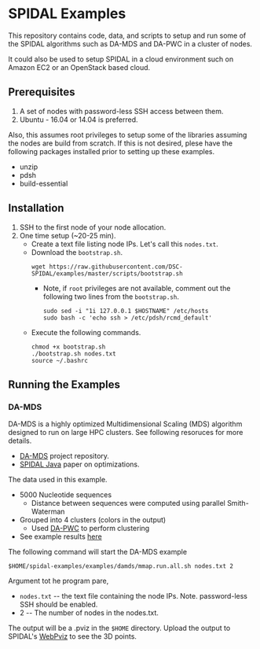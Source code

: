# SPIDAL Examples
This repository contains code, data, and scripts to setup and run some of the SPIDAL algorithms such as DA-MDS and DA-PWC in a cluster of nodes.

It could also be used to setup SPIDAL in a cloud environment such on Amazon EC2 or an OpenStack based cloud.

## Prerequisites
1. A set of nodes with password-less SSH access between them.
2. Ubuntu - 16.04 or 14.04 is preferred.

Also, this assumes root privileges to setup some of the libraries assuming the nodes are build from scratch. If this is not desired, plese have the following packages installed prior to setting up these examples.

* unzip
* pdsh
* build-essential

## Installation
1. SSH to the first node of your node allocation.
2. One time setup (~20-25 min).
    * Create a text file listing node IPs. Let's call this `nodes.txt`.
    * Download the `bootstrap.sh`.
      ```
      wget https://raw.githubusercontent.com/DSC-SPIDAL/examples/master/scripts/bootstrap.sh 
      ```
        * Note, if `root` privileges are not available, comment out the following two lines from the `bootstrap.sh`.
            ```
            sudo sed -i "1i 127.0.0.1 $HOSTNAME" /etc/hosts
            sudo bash -c 'echo ssh > /etc/pdsh/rcmd_default'
            ```
    * Execute the following commands.
      ```
      chmod +x bootstrap.sh
      ./bootstrap.sh nodes.txt
      source ~/.bashrc
      ```
      
## Running the Examples

### DA-MDS
DA-MDS is a highly optimized Multidimensional Scaling (MDS) algorithm designed to run on large HPC clusters. See following resoruces for more details.

* [DA-MDS](https://github.com/DSC-SPIDAL/damds) project repository.
* [SPIDAL Java](https://www.researchgate.net/publication/291695433_SPIDAL_Java_High_Performance_Data_Analytics_with_Java_and_MPI_on_Large_Multicore_HPC_Clusters) paper on optimizations.

The data used in this example.

* 5000 Nucleotide sequences
    * Distance between sequences were computed using parallel Smith-Waterman
* Grouped into 4 clusters (colors in the output)
    * Used [DA-PWC](https://github.com/DSC-SPIDAL/dapwc) to perform clustering 
* See example results [here](https://spidal-gw.dsc.soic.indiana.edu/public/resultsets/1209626779)


The following command will start the DA-MDS example
```
$HOME/spidal-examples/examples/damds/mmap.run.all.sh nodes.txt 2
```
Argument tot he program pare,
* `nodes.txt` -- the text file containing the node IPs. Note. password-less SSH should be enabled.
* 2 -- The number of nodes in the nodes.txt.

The output will be a .pviz in the `$HOME` directory. Upload the output to SPIDAL's [WebPviz](https://spidal-gw.dsc.soic.indiana.edu/) to see the 3D points.





